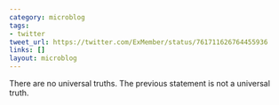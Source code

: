 ```yaml
---
category: microblog
tags:
- twitter
tweet_url: https://twitter.com/ExMember/status/761711626764455936
links: []
layout: microblog
---
```

There are no universal truths. The previous statement is not a universal truth.
